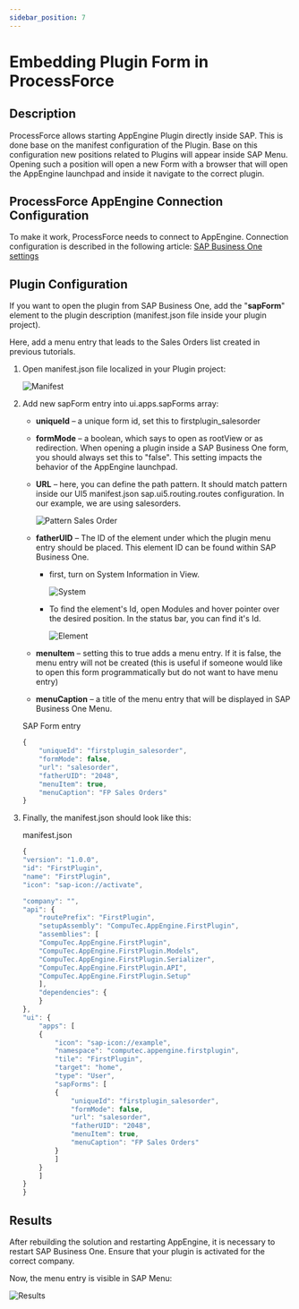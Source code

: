 ```yaml
---
sidebar_position: 7
---
```


# Embedding Plugin Form in ProcessForce

## Description

ProcessForce allows starting AppEngine Plugin directly inside SAP. This is done base on the manifest configuration of the Plugin. Base on this configuration new positions related to Plugins will appear inside SAP Menu. Opening such a position will open a new Form with a browser that will open the AppEngine launchpad and inside it navigate to the correct plugin.

## ProcessForce AppEngine Connection Configuration

To make it work, ProcessForce needs to connect to AppEngine. Connection configuration is described in the following article: [SAP Business One settings](../../administrators-guide/configuration-and-administration/plugins.md#sap-business-one-settings)

## Plugin Configuration

If you want to open the plugin from SAP Business One, add the "**sapForm**" element to the plugin description (manifest.json file inside your plugin project).

Here, add a menu entry that leads to the Sales Orders list created in previous tutorials.

1. Open manifest.json file localized in your Plugin project:

    ![Manifest](./media/embedding-plugin-form-in-processforce/manifest-json.webp)
2. Add new sapForm entry into ui.apps.sapForms array:

    - **uniqueId** – a unique form id, set this to firstplugin_salesorder
    - **formMode** – a boolean, which says to open as rootView or as redirection. When opening a plugin inside a SAP Business One form, you should always set this to "false". This setting impacts the behavior of the AppEngine launchpad.
    - **URL** – here, you can define the path pattern. It should match pattern inside our UI5 manifest.json sap.ui5.routing.routes configuration. In our example, we are using salesorders.

        ![Pattern Sales Order](./media/embedding-plugin-form-in-processforce/patern-salesorder.webp)
    - **fatherUID** – The ID of the element under which the plugin menu entry should be placed. This element ID can be found within SAP Business One.

        - first, turn on System Information in View.

            ![System](./media/embedding-plugin-form-in-processforce/system-information.webp)
        - To find the element's Id, open Modules and hover pointer over the desired position. In the status bar, you can find it's Id.

            ![Element](./media/embedding-plugin-form-in-processforce/element-id.webp)
    - **menuItem** – setting this to true adds a menu entry. If it is false, the menu entry will not be created (this is useful if someone would like to open this form programmatically but do not want to have menu entry)
    - **menuCaption** – a title of the menu entry that will be displayed in SAP Business One Menu.

    SAP Form entry

    ```js
    {
        "uniqueId": "firstplugin_salesorder",
        "formMode": false,
        "url": "salesorder",
        "fatherUID": "2048",
        "menuItem": true,
        "menuCaption": "FP Sales Orders"
    }
    ```

3. Finally, the manifest.json should look like this:

    manifest.json

    ```js
    {
    "version": "1.0.0",
    "id": "FirstPlugin",
    "name": "FirstPlugin",
    "icon": "sap-icon://activate",

    "company": "",
    "api": {
        "routePrefix": "FirstPlugin",
        "setupAssembly": "CompuTec.AppEngine.FirstPlugin",
        "assemblies": [
        "CompuTec.AppEngine.FirstPlugin",
        "CompuTec.AppEngine.FirstPlugin.Models",
        "CompuTec.AppEngine.FirstPlugin.Serializer",
        "CompuTec.AppEngine.FirstPlugin.API",
        "CompuTec.AppEngine.FirstPlugin.Setup"
        ],
        "dependencies": {
        }
    },
    "ui": {
        "apps": [
        {
            "icon": "sap-icon://example",
            "namespace": "computec.appengine.firstplugin",
            "tile": "FirstPlugin",
            "target": "home",
            "type": "User",
            "sapForms": [
            {
                "uniqueId": "firstplugin_salesorder",
                "formMode": false,
                "url": "salesorder",
                "fatherUID": "2048",
                "menuItem": true,
                "menuCaption": "FP Sales Orders"
            }
            ]
        }
        ]
    }
    }
    ```

## Results

After rebuilding the solution and restarting AppEngine, it is necessary to restart SAP Business One. Ensure that your plugin is activated for the correct company.

Now, the menu entry is visible in SAP Menu:

![Results](./media/embedding-plugin-form-in-processforce/results.webp)
